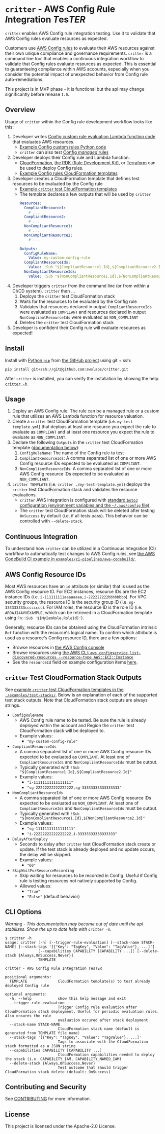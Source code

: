 # `critter` - AWS *C*onfig *R*ule *I*ntegration *T*es*TER*

`critter` enables AWS Config rule integration testing. Use it to validate that AWS Config rules evaluate resources as expected.

Customers use [AWS Config rules](https://docs.aws.amazon.com/config/latest/developerguide/evaluate-config.html) to evaluate their AWS resources against their own unique compliance and governance requirements. `critter` is a command line tool that enables a continuous integration workflow to validate that Config rules evaluate resources as expected. This is essential to guaranteeing compliance within AWS accounts, especially when you consider the potential impact of unexpected behavior from Config rule auto-remediations.

This project is in MVP phase - it is functional but the api may change significantly before release `1.0`.

## Overview

Usage of `critter` within the Config rule development workflow looks like this:

1. Developer writes [Config custom rule evaluation Lambda function code](https://docs.aws.amazon.com/config/latest/developerguide/evaluate-config_develop-rules.html) that evaluates AWS resources.
   - [Example Config custom rules Python code](./examples/config-rules/lambda/)
   - `critter` can also test [Config _managed_ rules](https://docs.aws.amazon.com/config/latest/developerguide/evaluate-config_use-managed-rules.html)
1. Developer deploys their Config rule and Lambda function.
   - [CloudFormation](https://docs.aws.amazon.com/AWSCloudFormation/latest/UserGuide/aws-resource-config-configrule.html), [the RDK (Rule Development Kit)](https://github.com/awslabs/aws-config-rdk), or [Terraform](https://registry.terraform.io/providers/hashicorp/aws/latest/docs/resources/config_config_rule) can be used to deploy Config rules.
   - [Example Config rules CloudFormation templates](./examples/config-rules/)
1. Developer creates a CloudFormation template that defines test resources to be evaluated by the Config rule
   - [Example `critter` test CloudFormation templates](./examples/test-stacks/)
   - The template declares a few outputs that will be used by `critter`
     ```yaml
     Resources:
       CompliantResource1:
         # ...
       CompliantResource2:
         # ...
       NonCompliantResource1:
         # ...
       NonCompliantResource2:
         # ...

     Outputs:
       ConfigRuleName:
         Value: my-custom-config-rule
       CompliantResourceIds:
         Value: !Sub "${CompliantResource1.Id},${CompliantResource2.Id}"
       NonCompliantResourceIds:
         Value: !Sub "${NonCompliantResource1.Id},${NonCompliantResource2.Id}"
     ```
1. Developer triggers `critter` from the command line (or from within a CI/CD system). `critter` then ...
   1. Deploys the `critter` test CloudFormation stack
   1. Waits for the resources to be evaluated by the Config rule
   1. Validates that resources declared in output `CompliantResourceIds` were evaluated as `COMPLIANT` and resources declared in output `NonCompliantResourceIds` were evaluated as `NON_COMPLIANT`
   1. Deletes the `critter` test CloudFormation stack
1. Developer is confident their Config rule will evaluate resources as expected!

## Install

Install with [Python `pip`](https://docs.python.org/3/installing/index.html) from [the GitHub project](https://github.com/awslabs/critter) using git + ssh:

```shell
pip install git+ssh://git@github.com:awslabs/critter.git
```

After `critter` is installed, you can verify the installation by showing the help: [`critter -h`](#cli-options).

## Usage

1. Deploy an AWS Config rule. The rule can be a managed rule or a custom rule that utilizes an AWS Lambda function for resource valuation.
1. Create a `critter` test CloudFormation template (i.e. `my-test-template.yml`) that deploys at least one resource you expect the rule to evaluate as `COMPLIANT` and at least one resource you expect the rule to evaluate as `NON_COMPLIANT`.
1. Declare the following `Outputs` in the `critter` test CloudFormation template ([documentation below](#test-cloudformation-stack-outputs)):
   1. `ConfigRuleName`: The name of the Config rule to test
   1. `CompliantResourceIds`: A comma separated list of one or more AWS Config resource IDs expected to be evaluated as `COMPLIANT`.
   1. `NonCompliantResourceIds`: A comma separated list of one or more AWS Config resource IDs expected to be evaluated as `NON_COMPLIANT`.
1. `critter TEMPLATE` (i.e. `critter ./my-test-template.yml`) deploys the `critter` test CloudFormation stack and validates the resource evaluations.
   - `critter` AWS integration is configured with [standard `boto3` configuration (environment variables and the `~/.aws/config` file)](https://boto3.amazonaws.com/v1/documentation/api/latest/guide/configuration.html).
   - The `critter` test CloudFormation stack will be deleted after testing `OnSuccess` by default (i.e. if all tests pass). This behavior can be controlled with `--delete-stack`.

## Continuous Integration

To understand how `critter` can be utilized in a Continuous Integration (CI) workflow to automatically test changes to AWS Config rules, see [the AWS CodeBuild CI example in `examples/ci-pipelines/aws-codebuild/`](./examples/ci-pipelines/aws-codebuild/).

## AWS Config Resource IDs

Most AWS resources have an `id` attribute (or similar) that is used as the AWS Config resource ID. For EC2 instances, resource IDs are the EC2 instance IDs (i.e. `i-111111111aaaaaaaa,i-222222222bbbbbbbb`). For VPC security groups, the resource ID is the security group ID (i.e. `sg-333333333cccccccc`). For IAM roles, the resource ID is the role ID (i.e. `AROAJI4AVVEXAMPLE`, which can be retrieved in a CloudFormation template using `Fn::Sub '${MyIamRole.RoleId}'`).

Generally, resource IDs can be obtained using the CloudFormation intrinsic `Ref` function with the resource's logical name. To confirm which attribute is used as a resource's Config resource ID, there are a few options:
- Browse resources in [the AWS Config console](https://console.aws.amazon.com/config/home?region=us-east-1#/resources)
- Browse resources using [the AWS CLI: `aws configservice list-discovered-resources --resource-type AWS::EC2::Instance`](https://docs.aws.amazon.com/cli/latest/reference/configservice/list-discovered-resources.html)
- See the `resourceId` field on example configuration items [here](https://github.com/awslabs/aws-config-rdk/tree/master/rdk/template/example_ci).

## `critter` Test CloudFormation Stack Outputs

See [example `critter` test CloudFormation templates in the `./examples/test-stacks/`](./examples/test-stacks/). Below is an explanation of each of the supported test stack outputs. Note that CloudFormation stack outputs are always strings.

- `ConfigRuleName`
  - AWS Config rule name to be tested. Be sure the rule is already deployed within the account and Region the `critter` test CloudFormation stack will be deployed to.
  - Example values:
    - `"my-custom-config-rule"`
- `CompliantResourceIds`
  - A comma separated list of one or more AWS Config resource IDs expected to be evaluated as `COMPLIANT`. At least one of `CompliantResourceIds` and `NonCompliantResourceIds` must be output.
  - Typically generated with `!Sub "${CompliantResource1.Id},${CompliantResource2.Id}"`
  - Example values:
    - `"i-11111111111111111"`
    - `"sg-22222222222222222,sg-33333333333333333"`
- `NonCompliantResourceIds`
  - A comma separated list of one or more AWS Config resource IDs expected to be evaluated as `NON_COMPLIANT`. At least one of `CompliantResourceIds` and `NonCompliantResourceIds` must be output.
  - Typically generated with `!Sub "${NonCompliantResource1.Id},${NonCompliantResource2.Id}"`
  - Example values:
    - `"sg-11111111111111111"`
    - `"i-22222222222222222,i-33333333333333333"`
- `DelayAfterDeploy`
  - Seconds to delay after `critter` test CloudFormation stack create or update. If the test stack is already deployed and no update occurs, the delay will be skipped.
  - Example values:
    - `"60"`
- `SkipWaitForResourceRecording`
  - Skip waiting for resources to be recorded in Config. Useful if Config rule is testing resources not natively supported by Config.
  - Allowed values:
    - `"True"`
    - `"False"` (default behavior)

## CLI Options

_Warning - This documentation may become out of date until the api stabilizes. Show the up to date help with `critter -h`._

```
$ critter -h
usage: critter [-h] [--trigger-rule-evaluation] [--stack-name STACK-NAME] [--stack-tags '[{"Key": "TagKey", "Value": "TagValue"}, ...]']
               [--capabilities CAPABILITY [CAPABILITY ...]] [--delete-stack {Always,OnSuccess,Never}]
               TEMPLATE

critter - AWS Config Rule Integration TesTER

positional arguments:
  TEMPLATE              CloudFormation template(s) to test already deployed Config rule

optional arguments:
  -h, --help            show this help message and exit
  --trigger-rule-evaluation
                        Trigger Config rule evaluation after CloudFormation stack deployment. Useful for periodic evaluation rules. Also ensures the rule
                        evaluation occured after stack deployment.
  --stack-name STACK-NAME
                        CloudFormation stack name (default is generated from TEMPLATE file name)
  --stack-tags '[{"Key": "TagKey", "Value": "TagValue"}, ...]'
                        Tags to associate with the CloudFormation stack formatted as a JSON string
  --capabilities CAPABILITY [CAPABILITY ...]
                        CloudFormation capabilities needed to deploy the stack (i.e. CAPABILITY_IAM, CAPABILITY_NAMED_IAM)
  --delete-stack {Always,OnSuccess,Never}
                        Test outcome that should trigger CloudFormation stack delete (default: OnSuccess)
```

## Contributing and Security

See [CONTRIBUTING](CONTRIBUTING.md#security-issue-notifications) for more information.

## License

This project is licensed under the Apache-2.0 License.
